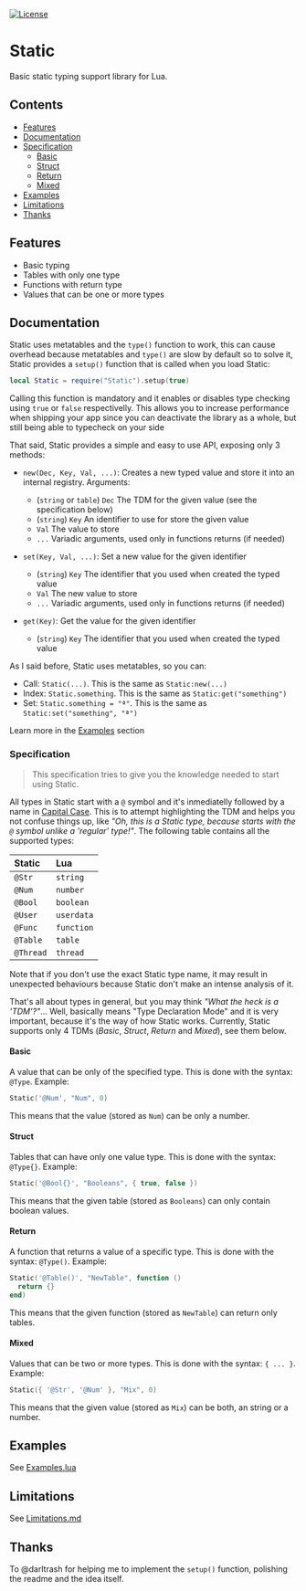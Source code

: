 [![License][LicenseBadge]][licenseURL]

# Static

Basic static typing support library for Lua.

## Contents

  - [Features](#features)
  - [Documentation](#documentation)
  - [Specification](#specification)
  	- [Basic](#basic)
  	- [Struct](#struct)
  	- [Return](#return)
  	- [Mixed](#mixed)
  - [Examples](#examples)
  - [Limitations](#limitations)
  - [Thanks](#thanks)

## Features

  - Basic typing
  - Tables with only one type
  - Functions with return type
  - Values that can be one or more types

## Documentation

Static uses metatables and the `type()` function to work, this can cause overhead because metatables and `type()` are slow by default so to solve it, Static provides a `setup()` function that is called when you load Static:

```lua
local Static = require("Static").setup(true)
```

Calling this function is mandatory and it enables or disables type checking using `true` or `false` respectivelly. This allows you to increase performance when shipping your app since you can deactivate the library as a whole, but still being able to typecheck on your side

That said, Static provides a simple and easy to use API, exposing only 3 methods:

  - `new(Dec, Key, Val, ...)`: Creates a new typed value and store it into an internal registry. Arguments:
    - (`string` or `table`) `Dec` The TDM for the given value (see the specification below)
    - (`string`) `Key` An identifier to use for store the given value
    - `Val` The value to store
    - `...` Variadic arguments, used only in functions returns (if needed)

  - `set(Key, Val, ...)`: Set a new value for the given identifier
    - (`string`) `Key` The identifier that you used when created the typed value
    - `Val` The new value to store
    - `...` Variadic arguments, used only in functions returns (if needed)

  - `get(Key)`: Get the value for the given identifier
    - (`string`) `Key` The identifier that you used when created the typed value

As I said before, Static uses metatables, so you can:

  - Call: `Static(...)`. This is the same as `Static:new(...)`
  - Index: `Static.something`. This is the same as `Static:get("something")`
  - Set: `Static.something = "ª"`. This is the same as `Static:set("something", "ª")`

Learn more in the [Examples](#examples) section

### Specification

> This specification tries to give you the knowledge needed to start using Static.

All types in Static start with a `@` symbol and it's inmediatelly followed by a name in [Capital Case][Capitalization]. This is to attempt highlighting the TDM and helps you not confuse things up, like *"Oh, this is a Static type, because starts with the `@` symbol unlike a 'regular' type!"*. The following table contains all the supported types:

| Static    | Lua        |
|:----------|:-----------|
| `@Str`    | `string`   |
| `@Num`    | `number`   |
| `@Bool`   | `boolean`  |
| `@User`   | `userdata` |
| `@Func`   | `function` |
| `@Table`  | `table`    |
| `@Thread` | `thread`   |

Note that if you don't use the exact Static type name, it may result in unexpected behaviours because Static don't make an intense analysis of it.

That's all about types in general, but you may think *"What the heck is a 'TDM'?"*... Well, basically means "Type Declaration Mode" and it is very important, because it's the way of how Static works. Currently, Static supports only 4 TDMs (*Basic*, *Struct*, *Return* and *Mixed*), see them below.

#### Basic

A value that can be only of the specified type. This is done with the syntax: `@Type`. Example:

```lua
Static('@Num', "Num", 0)
```

This means that the value (stored as `Num`) can be only a number.

#### Struct

Tables that can have only one value type. This is done with the syntax: `@Type{}`. Example:

```lua
Static('@Bool{}', "Booleans", { true, false })
```

This means that the given table (stored as `Booleans`) can only contain boolean values.

#### Return

A function that returns a value of a specific type. This is done with the syntax: `@Type()`. Example:

```lua
Static('@Table()', "NewTable", function ()
  return {}
end)
```

This means that the given function (stored as `NewTable`) can return only tables.

#### Mixed

Values that can be two or more types. This is done with the syntax: `{ ... }`. Example:

```lua
Static({ '@Str', '@Num' }, "Mix", 0)
```

This means that the given value (stored as `Mix`) can be both, an string or a number.

## Examples

See [Examples.lua](Examples.lua)

## Limitations

See [Limitations.md](Limitations.md)

## Thanks

To @darltrash for helping me to implement the `setup()` function, polishing the readme and the idea itself.

[LicenseBadge]: https://img.shields.io/badge/License-Zlib-brightgreen?style=for-the-badge
[LicenseURL]: https://opensource.org/licenses/Zlib
[Capitalization]: https://en.wikipedia.org/wiki/Capitalization
